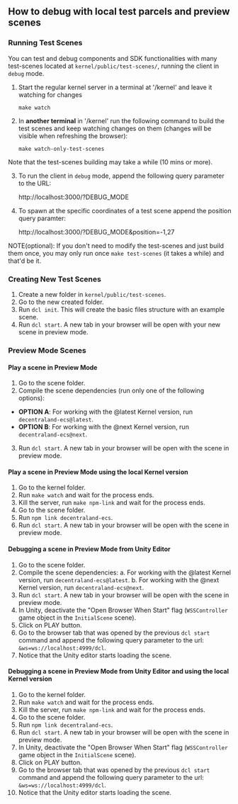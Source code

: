 ## How to debug with local test parcels and preview scenes

### Running Test Scenes

You can test and debug components and SDK functionalities with many test-scenes located at `kernel/public/test-scenes/`, running the client in `debug` mode.

1. Start the regular kernel server in a terminal at '/kernel' and leave it watching for changes

    `make watch`

2. In **another terminal** in '/kernel' run the following command to build the test scenes and keep watching changes on them (changes will be visible when refreshing the browser):

    `make watch-only-test-scenes`

Note that the test-scenes building may take a while (10 mins or more).

3. To run the client in `debug` mode, append the following query parameter to the URL:

    http://localhost:3000/?DEBUG_MODE

4. To spawn at the specific coordinates of a test scene append the position query paramter:

    http://localhost:3000/?DEBUG_MODE&position=-1,27

NOTE(optional): If you don't need to modify the test-scenes and just build them once, you may only run once `make test-scenes` (it takes a while) and that'd be it.

### Creating New Test Scenes

1. Create a new folder in `kernel/public/test-scenes`.
2. Go to the new created folder.
3. Run `dcl init`. This will create the basic files structure with an example scene.
4. Run `dcl start`. A new tab in your browser will be open with your new scene in preview mode.

### Preview Mode Scenes

#### Play a scene in Preview Mode

1. Go to the scene folder.
2. Compile the scene dependencies (run only one of the following options):
  - **OPTION A**: For working with the @latest Kernel version, run `decentraland-ecs@latest`.
  - **OPTION B**: For working with the @next Kernel version, run `decentraland-ecs@next`.
3. Run `dcl start`. A new tab in your browser will be open with the scene in preview mode.

#### Play a scene in Preview Mode using the local Kernel version

1. Go to the kernel folder. 
2. Run `make watch` and wait for the process ends.
3. Kill the server, run `make npm-link` and wait for the process ends.
4. Go to the scene folder.
5. Run `npm link decentraland-ecs`.
6. Run `dcl start`. A new tab in your browser will be open with the scene in preview mode.

#### Debugging a scene in Preview Mode from Unity Editor

1. Go to the scene folder.
2. Compile the scene dependencies:
   a. For working with the @latest Kernel version, run `decentraland-ecs@latest`.
   b. For working with the @next Kernel version, run `decentraland-ecs@next`.
3. Run `dcl start`. A new tab in your browser will be open with the scene in preview mode.
4. In Unity, deactivate the "Open Browser When Start" flag (`WSSController` game object in the `InitialScene` scene).
5. Click on PLAY button.
6. Go to the browser tab that was opened by the previous `dcl start` command and append the following query parameter to the url: `&ws=ws://localhost:4999/dcl`.
7. Notice that the Unity editor starts loading the scene.

#### Debugging a scene in Preview Mode from Unity Editor and using the local Kernel version

1. Go to the kernel folder. 
2. Run `make watch` and wait for the process ends.
3. Kill the server, run `make npm-link` and wait for the process ends.
4. Go to the scene folder.
5. Run `npm link decentraland-ecs`.
6. Run `dcl start`. A new tab in your browser will be open with the scene in preview mode.
7. In Unity, deactivate the "Open Browser When Start" flag (`WSSController` game object in the `InitialScene` scene).
8. Click on PLAY button.
9. Go to the browser tab that was opened by the previous `dcl start` command and append the following query parameter to the url: `&ws=ws://localhost:4999/dcl`.
10. Notice that the Unity editor starts loading the scene.
